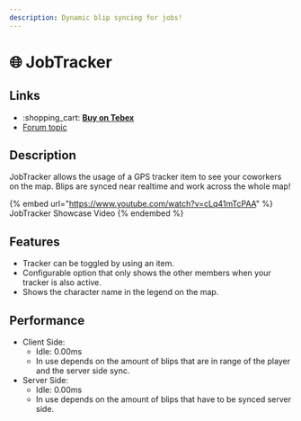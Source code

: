```yaml
---
description: Dynamic blip syncing for jobs!
---
```


# 🌐 JobTracker

## Links

* :shopping\_cart: [**Buy on Tebex**](https://kiminazes-script-gems.tebex.io/package/5436539)
* [Forum topic](https://forum.cfx.re/t/jobtracker-lets-you-track-your-job-members-across-the-map/4978239)

## Description

JobTracker allows the usage of a GPS tracker item to see your coworkers on the map. Blips are synced near realtime and work across the whole map!

{% embed url="https://www.youtube.com/watch?v=cLq41mTcPAA" %}
JobTracker Showcase Video
{% endembed %}

## Features

* Tracker can be toggled by using an item.
* Configurable option that only shows the other members when your tracker is also active.
* Shows the character name in the legend on the map.

## Performance

* Client Side:
  * Idle: 0.00ms
  * In use depends on the amount of blips that are in range of the player and the server side sync.
* Server Side:
  * Idle: 0.00ms
  * In use depends on the amount of blips that have to be synced server side.
